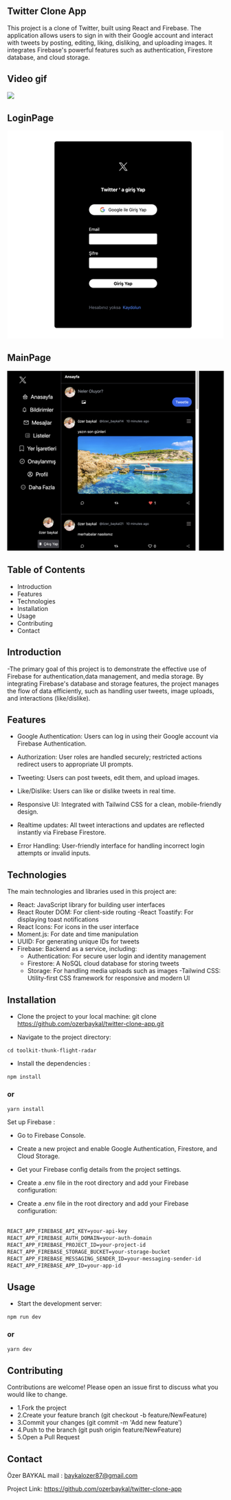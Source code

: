

## Twitter Clone App


This project is a clone of Twitter, built using React and Firebase. The application allows users to sign in with their Google account and interact with tweets by posting, editing, liking, disliking, and uploading images. It integrates Firebase's powerful features such as authentication, Firestore database, and cloud storage.



<h2> Video gif</h2>

![](./public/images/twitter.gif)

<h2>LoginPage</h2>

![](./public/images/twitter1.png)

<h2>MainPage</h2>

![](./public/images/twitter2.png)



## Table of Contents


- Introduction
- Features
- Technologies
- Installation
- Usage
- Contributing
- Contact


## Introduction
-The primary goal of this project is to demonstrate the effective use of Firebase for authentication,data management, and media storage. 
By integrating Firebase's database and storage features, the project manages the flow of data efficiently, such as handling user tweets, image uploads, and interactions (like/dislike).




## Features
- Google Authentication: Users can log in using their Google account via Firebase Authentication.
- Authorization: User roles are handled securely; restricted actions redirect users to appropriate UI prompts.
- Tweeting: Users can post tweets, edit them, and upload images.
- Like/Dislike: Users can like or dislike tweets in real time.
- Responsive UI: Integrated with Tailwind CSS for a clean, mobile-friendly design.
- Realtime updates: All tweet interactions and updates are reflected instantly via Firebase Firestore.

- Error Handling: User-friendly interface for handling incorrect login attempts or invalid inputs.

## Technologies 
The main technologies and libraries used in this project are:

- React: JavaScript library for building user interfaces
- React Router DOM: For client-side routing
-React Toastify: For displaying toast notifications
- React Icons: For icons in the user interface
- Moment.js: For date and time manipulation
- UUID: For generating unique IDs for tweets
- Firebase: Backend as a service, including:
   - Authentication: For secure user login and identity management
   - Firestore: A NoSQL cloud database for storing tweets
   - Storage: For handling media uploads such as images
-Tailwind CSS: Utility-first CSS framework for responsive and modern UI




 ##  Installation 

-  Clone the project to your local machine:
git clone https://github.com/ozerbaykal/twitter-clone-app.git

- Navigate to the project directory:
```
cd toolkit-thunk-flight-radar
```
-  Install the dependencies :
```
npm install
```
### or
 ```
 yarn install

```
Set up Firebase :
  - Go to Firebase Console.
  - Create a new project and enable Google Authentication, Firestore, and Cloud Storage.
  - Get your Firebase config details from the project settings.
  - Create a .env file in the root directory and add your Firebase configuration:

 -  Create a .env file in the root directory and add your Firebase configuration:
 
 ```
 
REACT_APP_FIREBASE_API_KEY=your-api-key
REACT_APP_FIREBASE_AUTH_DOMAIN=your-auth-domain
REACT_APP_FIREBASE_PROJECT_ID=your-project-id
REACT_APP_FIREBASE_STORAGE_BUCKET=your-storage-bucket
REACT_APP_FIREBASE_MESSAGING_SENDER_ID=your-messaging-sender-id
REACT_APP_FIREBASE_APP_ID=your-app-id

```

## Usage

- Start the development server:
```
npm run dev
```
### or
```
yarn dev
```

<h2>Contributing</h2>

Contributions are welcome! Please open an issue first to discuss what you would like to change.

- 1.Fork the project 
- 2.Create your feature branch (git checkout -b feature/NewFeature)
- 3.Commit your changes (git commit -m 'Add new feature')
- 4.Push to the branch (git push origin feature/NewFeature)
- 5.Open a Pull Request


<h2>Contact</h2>

Özer BAYKAL  mail : baykalozer87@gmail.com

Project Link: https://github.com/ozerbaykal/twitter-clone-app